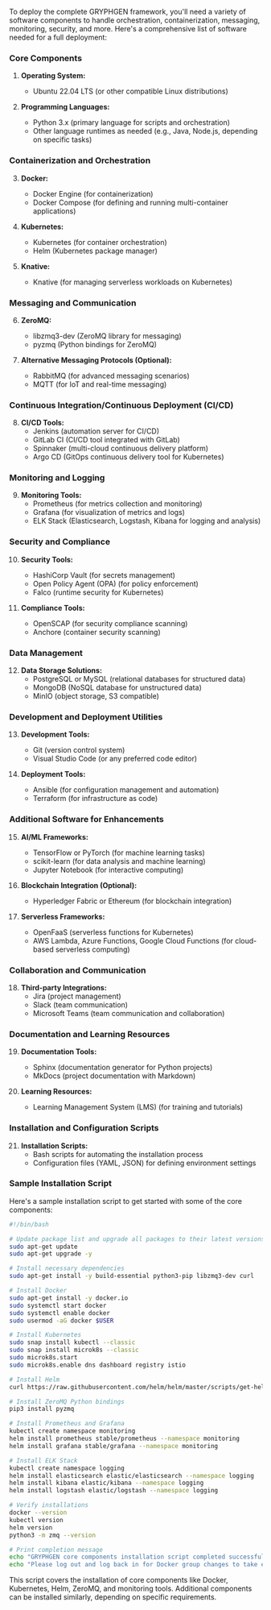To deploy the complete GRYPHGEN framework, you'll need a variety of software components to handle orchestration, containerization, messaging, monitoring, security, and more. Here's a comprehensive list of software needed for a full deployment:

### Core Components

1. **Operating System:**
   - Ubuntu 22.04 LTS (or other compatible Linux distributions)

2. **Programming Languages:**
   - Python 3.x (primary language for scripts and orchestration)
   - Other language runtimes as needed (e.g., Java, Node.js, depending on specific tasks)

### Containerization and Orchestration

3. **Docker:**
   - Docker Engine (for containerization)
   - Docker Compose (for defining and running multi-container applications)

4. **Kubernetes:**
   - Kubernetes (for container orchestration)
   - Helm (Kubernetes package manager)

5. **Knative:**
   - Knative (for managing serverless workloads on Kubernetes)

### Messaging and Communication

6. **ZeroMQ:**
   - libzmq3-dev (ZeroMQ library for messaging)
   - pyzmq (Python bindings for ZeroMQ)

7. **Alternative Messaging Protocols (Optional):**
   - RabbitMQ (for advanced messaging scenarios)
   - MQTT (for IoT and real-time messaging)

### Continuous Integration/Continuous Deployment (CI/CD)

8. **CI/CD Tools:**
   - Jenkins (automation server for CI/CD)
   - GitLab CI (CI/CD tool integrated with GitLab)
   - Spinnaker (multi-cloud continuous delivery platform)
   - Argo CD (GitOps continuous delivery tool for Kubernetes)

### Monitoring and Logging

9. **Monitoring Tools:**
   - Prometheus (for metrics collection and monitoring)
   - Grafana (for visualization of metrics and logs)
   - ELK Stack (Elasticsearch, Logstash, Kibana for logging and analysis)

### Security and Compliance

10. **Security Tools:**
    - HashiCorp Vault (for secrets management)
    - Open Policy Agent (OPA) (for policy enforcement)
    - Falco (runtime security for Kubernetes)

11. **Compliance Tools:**
    - OpenSCAP (for security compliance scanning)
    - Anchore (container security scanning)

### Data Management

12. **Data Storage Solutions:**
    - PostgreSQL or MySQL (relational databases for structured data)
    - MongoDB (NoSQL database for unstructured data)
    - MinIO (object storage, S3 compatible)

### Development and Deployment Utilities

13. **Development Tools:**
    - Git (version control system)
    - Visual Studio Code (or any preferred code editor)

14. **Deployment Tools:**
    - Ansible (for configuration management and automation)
    - Terraform (for infrastructure as code)

### Additional Software for Enhancements

15. **AI/ML Frameworks:**
    - TensorFlow or PyTorch (for machine learning tasks)
    - scikit-learn (for data analysis and machine learning)
    - Jupyter Notebook (for interactive computing)

16. **Blockchain Integration (Optional):**
    - Hyperledger Fabric or Ethereum (for blockchain integration)

17. **Serverless Frameworks:**
    - OpenFaaS (serverless functions for Kubernetes)
    - AWS Lambda, Azure Functions, Google Cloud Functions (for cloud-based serverless computing)

### Collaboration and Communication

18. **Third-party Integrations:**
    - Jira (project management)
    - Slack (team communication)
    - Microsoft Teams (team communication and collaboration)

### Documentation and Learning Resources

19. **Documentation Tools:**
    - Sphinx (documentation generator for Python projects)
    - MkDocs (project documentation with Markdown)

20. **Learning Resources:**
    - Learning Management System (LMS) (for training and tutorials)

### Installation and Configuration Scripts

21. **Installation Scripts:**
    - Bash scripts for automating the installation process
    - Configuration files (YAML, JSON) for defining environment settings

### Sample Installation Script

Here's a sample installation script to get started with some of the core components:

```bash
#!/bin/bash

# Update package list and upgrade all packages to their latest versions
sudo apt-get update
sudo apt-get upgrade -y

# Install necessary dependencies
sudo apt-get install -y build-essential python3-pip libzmq3-dev curl

# Install Docker
sudo apt-get install -y docker.io
sudo systemctl start docker
sudo systemctl enable docker
sudo usermod -aG docker $USER

# Install Kubernetes
sudo snap install kubectl --classic
sudo snap install microk8s --classic
sudo microk8s.start
sudo microk8s.enable dns dashboard registry istio

# Install Helm
curl https://raw.githubusercontent.com/helm/helm/master/scripts/get-helm-3 | bash

# Install ZeroMQ Python bindings
pip3 install pyzmq

# Install Prometheus and Grafana
kubectl create namespace monitoring
helm install prometheus stable/prometheus --namespace monitoring
helm install grafana stable/grafana --namespace monitoring

# Install ELK Stack
kubectl create namespace logging
helm install elasticsearch elastic/elasticsearch --namespace logging
helm install kibana elastic/kibana --namespace logging
helm install logstash elastic/logstash --namespace logging

# Verify installations
docker --version
kubectl version
helm version
python3 -m zmq --version

# Print completion message
echo "GRYPHGEN core components installation script completed successfully."
echo "Please log out and log back in for Docker group changes to take effect."
```

This script covers the installation of core components like Docker, Kubernetes, Helm, ZeroMQ, and monitoring tools. Additional components can be installed similarly, depending on specific requirements.
